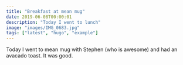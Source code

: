 ```yaml
---
title: "Breakfast at mean mug"
date: 2019-06-08T00:00:01
description: "Today I went to lunch"
image: "images/IMG_0683.jpg"
tags: ["latest", "hugo", "example"]
---
```


Today I went to mean mug with Stephen (who is awesome) and had an avacado toast. It was good.
